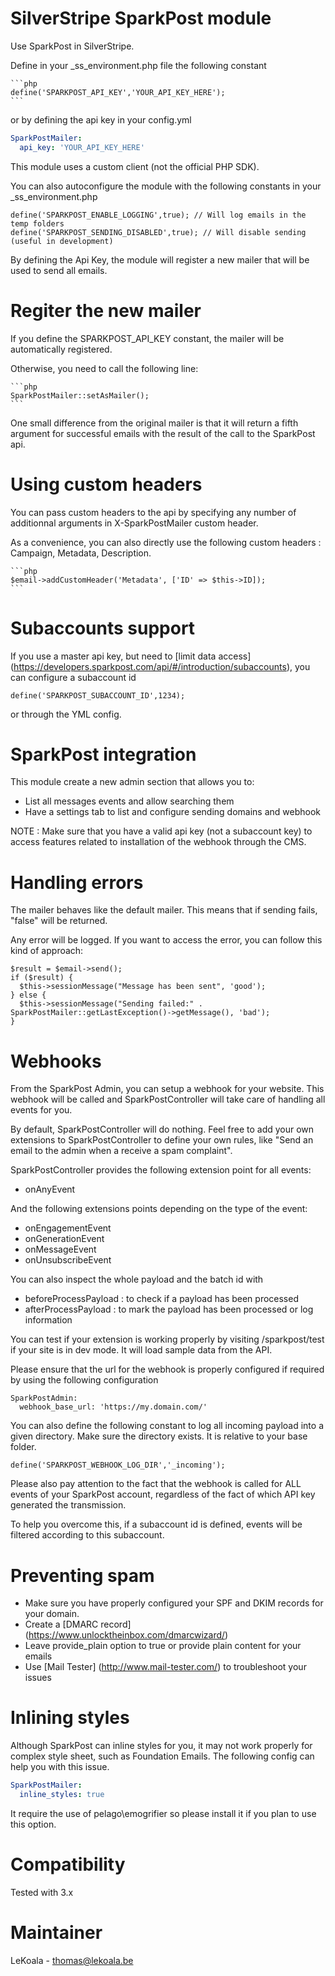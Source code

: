 SilverStripe SparkPost module
==================
Use SparkPost in SilverStripe.

Define in your _ss_environment.php file the following constant

    ```php
	define('SPARKPOST_API_KEY','YOUR_API_KEY_HERE');
    ```

or by defining the api key in your config.yml

   ```yaml
   SparkPostMailer:
     api_key: 'YOUR_API_KEY_HERE'
   ```

This module uses a custom client (not the official PHP SDK).

You can also autoconfigure the module with the following constants in your _ss_environment.php

	define('SPARKPOST_ENABLE_LOGGING',true); // Will log emails in the temp folders
	define('SPARKPOST_SENDING_DISABLED',true); // Will disable sending (useful in development)

By defining the Api Key, the module will register a new mailer that will be used to send all emails.

Regiter the new mailer
==================

If you define the SPARKPOST_API_KEY constant, the mailer will be automatically registered.

Otherwise, you need to call the following line:

    ```php
    SparkPostMailer::setAsMailer();
    ```

One small difference from the original mailer is that it will return a fifth argument
for successful emails with the result of the call to the SparkPost api.

Using custom headers
==================

You can pass custom headers to the api by specifying any number of additionnal arguments
in X-SparkPostMailer custom header.

As a convenience, you can also directly use the following custom headers : Campaign, Metadata, Description.

    ```php
    $email->addCustomHeader('Metadata', ['ID' => $this->ID]);
    ```

Subaccounts support
==================

If you use a master api key, but need to [limit data access] (https://developers.sparkpost.com/api/#/introduction/subaccounts),
you can configure a subaccount id

    define('SPARKPOST_SUBACCOUNT_ID',1234);

or through the YML config.

SparkPost integration
==================

This module create a new admin section that allows you to:

- List all messages events and allow searching them
- Have a settings tab to list and configure sending domains and webhook

NOTE : Make sure that you have a valid api key (not a subaccount key) to access
features related to installation of the webhook through the CMS.

Handling errors
==================

The mailer behaves like the default mailer. This means that if sending fails,
"false" will be returned.

Any error will be logged. If you want to access the error, you can follow this
kind of approach:

    $result = $email->send();
    if ($result) {
      $this->sessionMessage("Message has been sent", 'good');
    } else {
      $this->sessionMessage("Sending failed:" . SparkPostMailer::getLastException()->getMessage(), 'bad');
    }

Webhooks
==================

From the SparkPost Admin, you can setup a webhook for your website. This webhook
will be called and SparkPostController will take care of handling all events
for you.

By default, SparkPostController will do nothing. Feel free to add your own
extensions to SparkPostController to define your own rules, like "Send an
email to the admin when a receive a spam complaint".

SparkPostController provides the following extension point for all events:
- onAnyEvent

And the following extensions points depending on the type of the event:
- onEngagementEvent
- onGenerationEvent
- onMessageEvent
- onUnsubscribeEvent

You can also inspect the whole payload and the batch id with
- beforeProcessPayload : to check if a payload has been processed
- afterProcessPayload : to mark the payload has been processed or log information

You can test if your extension is working properly by visiting /sparkpost/test
if your site is in dev mode. It will load sample data from the API.

Please ensure that the url for the webhook is properly configured if required
by using the following configuration

    SparkPostAdmin:
      webhook_base_url: 'https://my.domain.com/'

You can also define the following constant to log all incoming payload into a given
directory. Make sure the directory exists. It is relative to your base folder.

    define('SPARKPOST_WEBHOOK_LOG_DIR','_incoming');

Please also pay attention to the fact that the webhook is called for ALL events
of your SparkPost account, regardless of the fact of which API key generated the transmission.

To help you overcome this, if a subaccount id is defined, events will be filtered according
to this subaccount.

Preventing spam
==================

- Make sure you have properly configured your SPF and DKIM records for your domain.
- Create a [DMARC record] (https://www.unlocktheinbox.com/dmarcwizard/)
- Leave provide_plain option to true or provide plain content for your emails
- Use [Mail Tester] (http://www.mail-tester.com/) to troubleshoot your issues

Inlining styles
==================

Although SparkPost can inline styles for you, it may not work properly for complex
style sheet, such as Foundation Emails. The following config can help you with this
issue.

   ```yaml
   SparkPostMailer:
     inline_styles: true
   ```

It require the use of pelago\emogrifier so please install it if you plan to use this option.

Compatibility
==================
Tested with 3.x

Maintainer
==================
LeKoala - thomas@lekoala.be